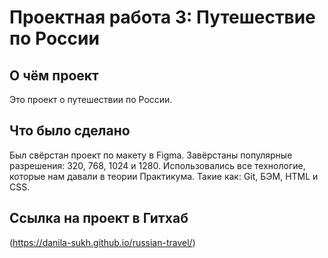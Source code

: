 # Проектная работа 3: Путешествие по России

## О чём проект
Это проект о путешествии по России.

## Что было сделано
Был свёрстан проект по макету в Figma. Завёрстаны популярные разрешения: 320, 768, 1024 и 1280.
Использовались все технологие, которые нам давали в теории Практикума. Такие как: Git, БЭМ, HTML и CSS.

## Ссылка на проект в Гитхаб
(https://danila-sukh.github.io/russian-travel/)